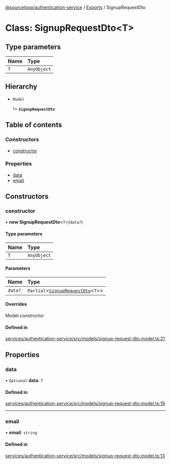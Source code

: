 [@sourceloop/authentication-service](../README.md) / [Exports](../modules.md) / SignupRequestDto

# Class: SignupRequestDto<T\>

## Type parameters

| Name | Type |
| :------ | :------ |
| `T` | `AnyObject` |

## Hierarchy

- `Model`

  ↳ **`SignupRequestDto`**

## Table of contents

### Constructors

- [constructor](SignupRequestDto.md#constructor)

### Properties

- [data](SignupRequestDto.md#data)
- [email](SignupRequestDto.md#email)

## Constructors

### constructor

• **new SignupRequestDto**<`T`\>(`data?`)

#### Type parameters

| Name | Type |
| :------ | :------ |
| `T` | `AnyObject` |

#### Parameters

| Name | Type |
| :------ | :------ |
| `data?` | `Partial`<[`SignupRequestDto`](SignupRequestDto.md)<`T`\>\> |

#### Overrides

Model.constructor

#### Defined in

[services/authentication-service/src/models/signup-request-dto.model.ts:21](https://github.com/codeweb05/repo1/blob/a4cf318/services/authentication-service/src/models/signup-request-dto.model.ts#L21)

## Properties

### data

• `Optional` **data**: `T`

#### Defined in

[services/authentication-service/src/models/signup-request-dto.model.ts:19](https://github.com/codeweb05/repo1/blob/a4cf318/services/authentication-service/src/models/signup-request-dto.model.ts#L19)

___

### email

• **email**: `string`

#### Defined in

[services/authentication-service/src/models/signup-request-dto.model.ts:13](https://github.com/codeweb05/repo1/blob/a4cf318/services/authentication-service/src/models/signup-request-dto.model.ts#L13)
